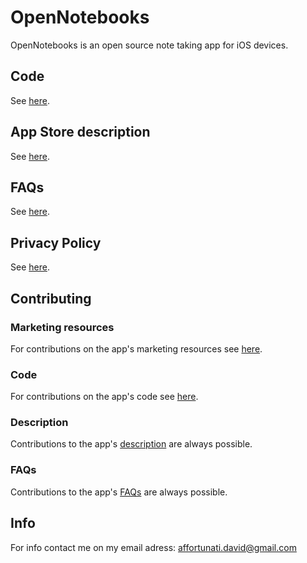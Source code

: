 # OpenNotebooks

OpenNotebooks is an open source note taking app for iOS devices.

## Code

See [here](OpenNotebooks/CODE.md).

## App Store description

See [here](AppDescription.md).

## FAQs

See [here](FAQs.md).

## Privacy Policy

See [here](PrivacyPolicy.md).

## Contributing
### Marketing resources
For contributions on the app's marketing resources see [here](Marketing%20Resources/MARKETING_RESOURCES.md).
### Code
For contributions on the app's code see [here](OpenNotebooks/CODE.md).
### Description
Contributions to the app's [description](AppDescription.md) are always possible.
### FAQs
Contributions to the app's [FAQs](FAQs.md) are always possible.

## Info
For info contact me on my email adress:
affortunati.david@gmail.com
